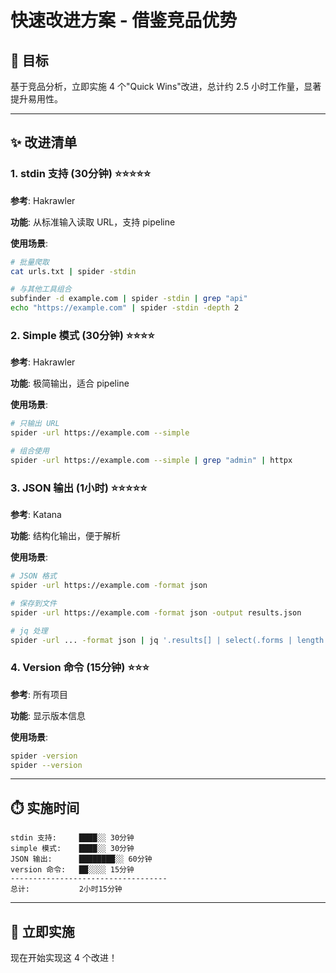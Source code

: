 # 快速改进方案 - 借鉴竞品优势

## 🎯 目标

基于竞品分析，立即实施 4 个"Quick Wins"改进，总计约 2.5 小时工作量，显著提升易用性。

---

## ✨ 改进清单

### 1. stdin 支持 (30分钟) ⭐⭐⭐⭐⭐

**参考**: Hakrawler

**功能**: 从标准输入读取 URL，支持 pipeline

**使用场景**:
```bash
# 批量爬取
cat urls.txt | spider -stdin

# 与其他工具组合
subfinder -d example.com | spider -stdin | grep "api"
echo "https://example.com" | spider -stdin -depth 2
```

### 2. Simple 模式 (30分钟) ⭐⭐⭐⭐

**参考**: Hakrawler

**功能**: 极简输出，适合 pipeline

**使用场景**:
```bash
# 只输出 URL
spider -url https://example.com --simple

# 组合使用
spider -url https://example.com --simple | grep "admin" | httpx
```

### 3. JSON 输出 (1小时) ⭐⭐⭐⭐⭐

**参考**: Katana

**功能**: 结构化输出，便于解析

**使用场景**:
```bash
# JSON 格式
spider -url https://example.com -format json

# 保存到文件
spider -url https://example.com -format json -output results.json

# jq 处理
spider -url ... -format json | jq '.results[] | select(.forms | length > 0)'
```

### 4. Version 命令 (15分钟) ⭐⭐⭐

**参考**: 所有项目

**功能**: 显示版本信息

**使用场景**:
```bash
spider -version
spider --version
```

---

## ⏱️ 实施时间

```
stdin 支持:     ████░░ 30分钟
simple 模式:    ████░░ 30分钟
JSON 输出:      ████████░░ 60分钟
version 命令:   ██░░░░ 15分钟
-----------------------------------
总计:           2小时15分钟
```

---

## 🚀 立即实施

现在开始实现这 4 个改进！

